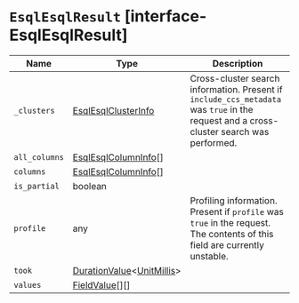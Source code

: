 # `EsqlEsqlResult` [interface-EsqlEsqlResult]

| Name | Type | Description |
| - | - | - |
| `_clusters` | [EsqlEsqlClusterInfo](./EsqlEsqlClusterInfo.md) | Cross-cluster search information. Present if `include_ccs_metadata` was `true` in the request and a cross-cluster search was performed. |
| `all_columns` | [EsqlEsqlColumnInfo](./EsqlEsqlColumnInfo.md)[] | &nbsp; |
| `columns` | [EsqlEsqlColumnInfo](./EsqlEsqlColumnInfo.md)[] | &nbsp; |
| `is_partial` | boolean | &nbsp; |
| `profile` | any | Profiling information. Present if `profile` was `true` in the request. The contents of this field are currently unstable. |
| `took` | [DurationValue](./DurationValue.md)<[UnitMillis](./UnitMillis.md)> | &nbsp; |
| `values` | [FieldValue](./FieldValue.md)[][] | &nbsp; |
